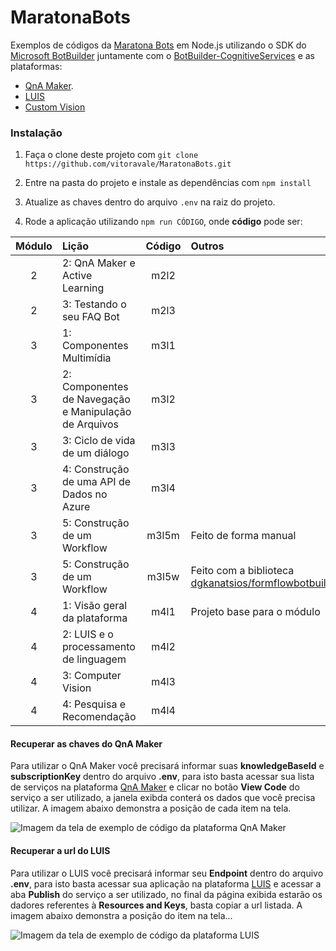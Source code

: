 MaratonaBots
==============

Exemplos de códigos da [Maratona Bots](https://ticapacitacion.com/curso/botspt/) em Node.js utilizando o SDK do [Microsoft BotBuilder](https://github.com/Microsoft/BotBuilder)
 juntamente com o [BotBuilder-CognitiveServices](https://github.com/Microsoft/BotBuilder-CognitiveServices/) e as plataformas:
 * [QnA Maker](https://qnamaker.ai/).
 * [LUIS](https://www.luis.ai/)
 * [Custom Vision](https://customvision.ai/)

### Instalação

1. Faça o clone deste projeto com `git clone https://github.com/vitoravale/MaratonaBots.git`
2. Entre na pasta do projeto e instale as dependências com `npm install`
3. Atualize as chaves dentro do arquivo `.env` na raiz do projeto. 

3. Rode a aplicação utilizando `npm run CÓDIGO`, onde __código__ pode ser:

| Módulo        | Lição           | Código  | Outros |
| :-------------: | :-------------| :-----:| :----- |
| 2 | 2: QnA Maker e Active Learning | m2l2 | |
| 2 | 3: Testando o seu FAQ Bot | m2l3 | |
| 3 | 1: Componentes Multimídia | m3l1 | |
| 3 | 2: Componentes de Navegação e Manipulação de Arquivos | m3l2 | |
| 3 | 3: Ciclo de vida de um diálogo | m3l3 | |
| 3 | 4: Construção de uma API de Dados no Azure | m3l4 | |
| 3 | 5: Construção de um Workflow | m3l5m | Feito de forma manual |
| 3 | 5: Construção de um Workflow | m3l5w | Feito com a biblioteca [dgkanatsios/formflowbotbuilder](https://github.com/dgkanatsios/formflowbotbuilder) | 
| 4 | 1: Visão geral da plataforma | m4l1 | Projeto base para o módulo |
| 4 | 2: LUIS e o processamento de linguagem | m4l2 | |
| 4 | 3: Computer Vision | m4l3 | |
| 4 | 4: Pesquisa e Recomendação | m4l4 | |

#### Recuperar as chaves do QnA Maker

Para utilizar o QnA Maker você precisará informar suas **knowledgeBaseId** e **subscriptionKey** dentro do arquivo __.env__, para isto basta acessar sua lista de serviços na plataforma [QnA Maker](https://qnamaker.ai/) e clicar no botão __View Code__ do serviço a ser utilizado, a janela exibda conterá os dados que você precisa utilizar. A imagem abaixo demonstra a posição de cada item na tela.

![Imagem da tela de exemplo de código da plataforma QnA Maker](/images/codigos.png)

#### Recuperar a url do LUIS

Para utilizar o LUIS você precisará informar seu **Endpoint** dentro do arquivo __.env__, para isto basta acessar sua aplicação na plataforma [LUIS](https://www.luis.ai/applications) e acessar a aba __Publish__ do serviço a ser utilizado, no final da página exibida estarão os dadores referentes à __Resources and Keys__, basta copiar a url listada. A imagem abaixo demonstra a posição do item na tela...

![Imagem da tela de exemplo de código da plataforma LUIS](/images/codigos-luis.png)
